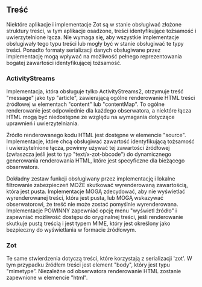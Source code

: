 ## Treść

Niektóre aplikacje i implementacje Zot są w stanie obsługiwać złożone struktury treści, w tym aplikacje osadzone, treści identyfikujące tożsamość i uwierzytelnione łącza. Nie wymaga się, aby wszystkie implementacje obsługiwały tego typu treści
lub mogły być w stanie obsługiwać te typy treści. Ponadto formaty serializacji danych obsługiwane przez implementację mogą wpływać na możliwość pełnego reprezentowania bogatej zawartości identyfikującej tożsamość.

### ActivityStreams

Implementacja, która obsługuje tylko ActivityStreams2, otrzymuje treść "message" jako typ "article", zawierającą ogólne renderowanie HTML treści źródłowej w elementach "content" lub "contentMap". To ogólne renderowanie jest odpowiednie dla każdego
obserwatora, a niektóre łącza HTML mogą być niedostępne ze względu na wymagania dotyczące uprawnień i uwierzytelniania.

Źródło renderowanego kodu HTML jest dostępne w elemencie "source". Implementacje, które chcą obsługiwać zawartość identyfikującą tożsamość i uwierzytelnione łącza, powinny używać tej zawartości źródłowej (zwłaszcza jeśli jest to typ "text/x-zot-bbcode") do dynamicznego generowania renderowania HTML, które jest specyficzne dla bieżącego obserwatora.

Dokładny zestaw funkcji obsługiwany przez implementację i lokalne filtrowanie zabezpieczeń MOŻE skutkować wyrenderowaną zawartością, która jest pusta. Implementacje MOGĄ zdecydować, aby nie wyświetlać wyrenderowanej treści, która jest pusta, lub MOGĄ wskazywać obserwatorowi, że treść nie może zostać pomyślnie wyrenderowana. Implementacje POWINNY zapewniać opcję menu "wyświetl źródło" i zapewniać możliwość dostępu do oryginalnej treści, jeśli renderowanie skutkuje pustą treścią i jest typem MIME, który jest określony jako bezpieczny do wyświetlania w formacie źródłowym.


### Zot

Te same stwierdzenia dotyczą treści, które korzystają z serializacji 'zot'. W tym przypadku źródłem treści jest element "body", który jest typu "mimetype”. Niezależne od obserwatora renderowanie HTML zostanie zapewnione w elemencie "html".
